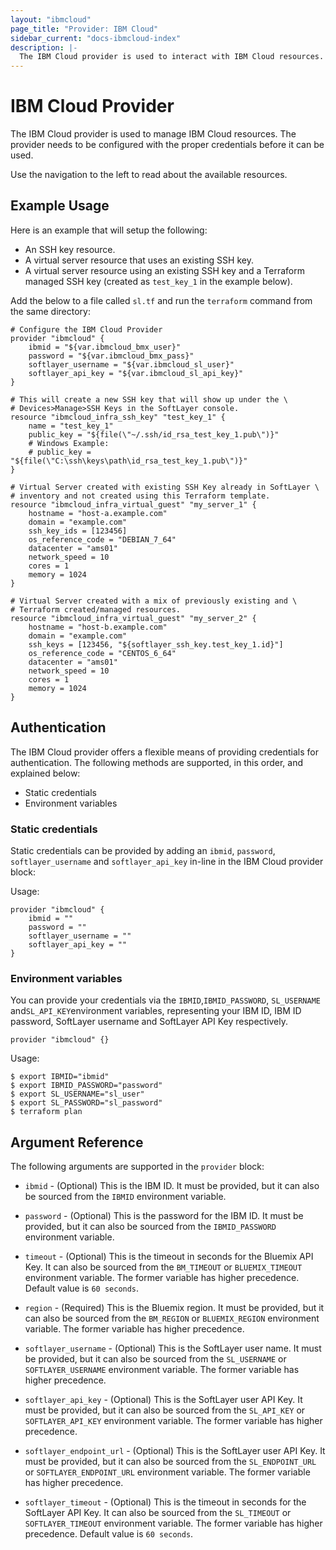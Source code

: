 ```yaml
---
layout: "ibmcloud"
page_title: "Provider: IBM Cloud"
sidebar_current: "docs-ibmcloud-index"
description: |-
  The IBM Cloud provider is used to interact with IBM Cloud resources.
---
```


# IBM Cloud Provider

The IBM Cloud provider is used to manage IBM Cloud resources. 
The provider needs to be configured with the proper credentials 
before it can be used.

Use the navigation to the left to read about the available resources.


## Example Usage

Here is an example that will setup the following:

+ An SSH key resource.
+ A virtual server resource that uses an existing SSH key.
+ A virtual server resource using an existing SSH key and a Terraform managed SSH key (created as `test_key_1` in the example below).

Add the below to a file called `sl.tf` and run the `terraform` command from the same directory:

```hcl
# Configure the IBM Cloud Provider
provider "ibmcloud" {
    ibmid = "${var.ibmcloud_bmx_user}"
    password = "${var.ibmcloud_bmx_pass}"
    softlayer_username = "${var.ibmcloud_sl_user}"
    softlayer_api_key = "${var.ibmcloud_sl_api_key}"
}

# This will create a new SSH key that will show up under the \
# Devices>Manage>SSH Keys in the SoftLayer console.
resource "ibmcloud_infra_ssh_key" "test_key_1" {
    name = "test_key_1"
    public_key = "${file(\"~/.ssh/id_rsa_test_key_1.pub\")}"
    # Windows Example:
    # public_key = "${file(\"C:\ssh\keys\path\id_rsa_test_key_1.pub\")}"
}

# Virtual Server created with existing SSH Key already in SoftLayer \
# inventory and not created using this Terraform template.
resource "ibmcloud_infra_virtual_guest" "my_server_1" {
    hostname = "host-a.example.com"
    domain = "example.com"
    ssh_key_ids = [123456]
    os_reference_code = "DEBIAN_7_64"
    datacenter = "ams01"
    network_speed = 10
    cores = 1
    memory = 1024
}

# Virtual Server created with a mix of previously existing and \
# Terraform created/managed resources.
resource "ibmcloud_infra_virtual_guest" "my_server_2" {
    hostname = "host-b.example.com"
    domain = "example.com"
    ssh_keys = [123456, "${softlayer_ssh_key.test_key_1.id}"]
    os_reference_code = "CENTOS_6_64"
    datacenter = "ams01"
    network_speed = 10
    cores = 1
    memory = 1024
}
```

## Authentication

The IBM Cloud provider offers a flexible means of providing credentials for
authentication. The following methods are supported, in this order, and
explained below:

- Static credentials
- Environment variables

### Static credentials ###

Static credentials can be provided by adding an `ibmid`, `password`, `softlayer_username` and `softlayer_api_key` in-line in the IBM Cloud provider block:

Usage:

```
provider "ibmcloud" {
    ibmid = ""
    password = ""
    softlayer_username = ""
    softlayer_api_key = ""
}
```


### Environment variables

You can provide your credentials via the `IBMID`,`IBMID_PASSWORD`, `SL_USERNAME` 
and`SL_API_KEY`environment variables, representing your IBM ID, IBM ID password,
SoftLayer username and SoftLayer API Key respectively.  

```
provider "ibmcloud" {}
```

Usage:

```
$ export IBMID="ibmid"
$ export IBMID_PASSWORD="password"
$ export SL_USERNAME="sl_user"
$ export SL_PASSWORD="sl_password"
$ terraform plan
```

## Argument Reference

The following arguments are supported in the `provider` block:

* `ibmid` - (Optional) This is the IBM ID. It must be provided, but
  it can also be sourced from the `IBMID`  environment variable.

* `password` - (Optional) This is the password for the IBM ID. It must be provided, but
  it can also be sourced from the `IBMID_PASSWORD` environment variable.

* `timeout` - (Optional) This is the timeout in seconds for the Bluemix API Key.
  It can also be sourced from the `BM_TIMEOUT` or `BLUEMIX_TIMEOUT` environment variable.
  The former variable has higher precedence. Default value is `60 seconds`.

* `region` - (Required) This is the Bluemix region. It must be provided, but
  it can also be sourced from the `BM_REGION` or `BLUEMIX_REGION` environment variable.
 The former variable has higher precedence. 

* `softlayer_username` - (Optional) This is the SoftLayer user name. It must be provided, but
  it can also be sourced from the `SL_USERNAME`  or `SOFTLAYER_USERNAME` environment variable.
  The former variable has higher precedence.

* `softlayer_api_key` - (Optional) This is the SoftLayer user API Key. It must be provided, but
  it can also be sourced from the `SL_API_KEY`  or `SOFTLAYER_API_KEY` environment variable.
  The former variable has higher precedence.
  
* `softlayer_endpoint_url` - (Optional) This is the SoftLayer user API Key. It must be provided, but
  it can also be sourced from the `SL_ENDPOINT_URL`  or `SOFTLAYER_ENDPOINT_URL` environment variable.
  The former variable has higher precedence. 

* `softlayer_timeout` - (Optional) This is the timeout in seconds for the SoftLayer API Key.
  It can also be sourced from the `SL_TIMEOUT`  or `SOFTLAYER_TIMEOUT` environment variable.
  The former variable has higher precedence. Default value is `60 seconds`.
